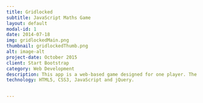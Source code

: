 ```yaml
---
title: Gridlocked
subtitle: JavaScript Maths Game
layout: default
modal-id: 1
date: 2014-07-18
img: gridlockedMain.png
thumbnail: gridlockedThumb.png
alt: image-alt
project-date: October 2015
client: Start Bootstrap
category: Web Development
description: This app is a web-based game designed for one player. The aim of the game is for the player to answer as many random mathematical equations as possible within 30 seconds. I initially created the gameplay using JavaScript, but later changed much of it to jQuery. I then built a simple grid design in the HTML, to which I added custom CSS styling. To create the pulsing buttons and title slide-in affect, I used Animate.css.
technology: HTML5, CSS3, JavaScript and jQuery.


---
```

